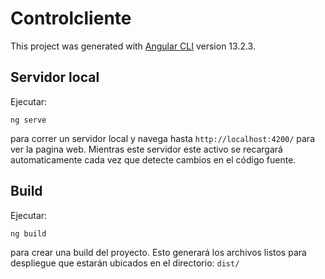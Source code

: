 # Controlcliente

This project was generated with [Angular CLI](https://github.com/angular/angular-cli) version 13.2.3.

## Servidor local

Ejecutar: 
```
ng serve
```
para correr un servidor local y navega hasta `http://localhost:4200/` para ver la pagina web. 
Mientras este servidor este activo se recargará automaticamente cada vez que detecte cambios en el código fuente.

## Build

Ejecutar: 
```
ng build
```
para crear una build del proyecto. Esto generará los archivos listos para despliegue que estarán ubicados en el directorio: `dist/`


